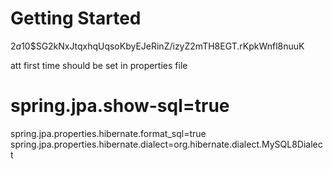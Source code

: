 # Getting Started

$2a$10$SG2kNxJtqxhqUqsoKbyEJeRinZ/izyZ2mTH8EGT.rKpkWnfl8nuuK

att first time should be set in properties file 
# spring.jpa.show-sql=true
spring.jpa.properties.hibernate.format_sql=true
spring.jpa.properties.hibernate.dialect=org.hibernate.dialect.MySQL8Dialect